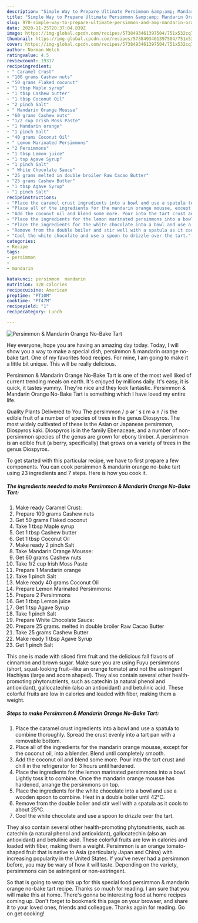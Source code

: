 ```yaml
---
description: "Simple Way to Prepare Ultimate Persimmon &amp;amp; Mandarin Orange No-Bake Tart"
title: "Simple Way to Prepare Ultimate Persimmon &amp;amp; Mandarin Orange No-Bake Tart"
slug: 970-simple-way-to-prepare-ultimate-persimmon-and-amp-mandarin-orange-no-bake-tart
date: 2020-11-25T20:37:04.839Z
image: https://img-global.cpcdn.com/recipes/5738493461397504/751x532cq70/persimmon-mandarin-orange-no-bake-tart-recipe-main-photo.jpg
thumbnail: https://img-global.cpcdn.com/recipes/5738493461397504/751x532cq70/persimmon-mandarin-orange-no-bake-tart-recipe-main-photo.jpg
cover: https://img-global.cpcdn.com/recipes/5738493461397504/751x532cq70/persimmon-mandarin-orange-no-bake-tart-recipe-main-photo.jpg
author: Norman Welch
ratingvalue: 4.5
reviewcount: 19317
recipeingredient:
- " Caramel Crust"
- "100 grams Cashew nuts"
- "50 grams Flaked coconut"
- "1 tbsp Maple syrup"
- "1 tbsp Cashew butter"
- "1 tbsp Coconut Oil"
- "2 pinch Salt"
- " Mandarin Orange Mousse"
- "60 grams Cashew nuts"
- "1/2 cup Irish Moss Paste"
- "1 Mandarin orange"
- "1 pinch Salt"
- "40 grams Coconut Oil"
- " Lemon Marinated Persimmons"
- "2 Persimmons"
- "1 tbsp Lemon juice"
- "1 tsp Agave Syrup"
- "1 pinch Salt"
- " White Chocolate Sauce"
- "25 grams melted in double broiler Raw Cacao Butter"
- "25 grams Cashew Butter"
- "1 tbsp Agave Syrup"
- "1 pinch Salt"
recipeinstructions:
- "Place the caramel crust ingredients into a bowl and use a spatula to combine thoroughly. Spread the crust evenly into a tart pan with a removable bottom."
- "Place all of the ingredients for the mandarin orange mousse, except for the coconut oil, into a blender. Blend until completely smooth."
- "Add the coconut oil and blend some more. Pour into the tart crust and chill in the refrigerator for 3 hours until hardened."
- "Place the ingredients for the lemon marinated persimmons into a bowl. Lightly toss it to combine. Once the mandarin orange mousse has hardened, arrange the persimmons on top."
- "Place the ingredients for the white chocolate into a bowl and use a wooden spoon to combine. Heat in a double boiler until 42°C."
- "Remove from the double boiler and stir well with a spatula as it cools to about 25°C."
- "Cool the white chocolate and use a spoon to drizzle over the tart."
categories:
- Recipe
tags:
- persimmon
- 
- mandarin

katakunci: persimmon  mandarin 
nutrition: 128 calories
recipecuisine: American
preptime: "PT10M"
cooktime: "PT47M"
recipeyield: "1"
recipecategory: Lunch

---
```



![Persimmon &amp; Mandarin Orange No-Bake Tart](https://img-global.cpcdn.com/recipes/5738493461397504/751x532cq70/persimmon-mandarin-orange-no-bake-tart-recipe-main-photo.jpg)

Hey everyone, hope you are having an amazing day today. Today, I will show you a way to make a special dish, persimmon &amp; mandarin orange no-bake tart. One of my favorites food recipes. For mine, I am going to make it a little bit unique. This will be really delicious.

Persimmon &amp; Mandarin Orange No-Bake Tart is one of the most well liked of current trending meals on earth. It's enjoyed by millions daily. It's easy, it is quick, it tastes yummy. They're nice and they look fantastic. Persimmon &amp; Mandarin Orange No-Bake Tart is something which I have loved my entire life.

Quality Plants Delivered to You The persimmon / p ər ˈ s ɪ m ə n / is the edible fruit of a number of species of trees in the genus Diospyros. The most widely cultivated of these is the Asian or Japanese persimmon, Diospyros kaki. Diospyros is in the family Ebenaceae, and a number of non-persimmon species of the genus are grown for ebony timber. A persimmon is an edible fruit (a berry, specifically) that grows on a variety of trees in the genus Diospyros.


To get started with this particular recipe, we have to first prepare a few components. You can cook persimmon &amp; mandarin orange no-bake tart using 23 ingredients and 7 steps. Here is how you cook it.

<!--inarticleads1-->

##### The ingredients needed to make Persimmon &amp; Mandarin Orange No-Bake Tart:

1. Make ready  Caramel Crust:
1. Prepare 100 grams Cashew nuts
1. Get 50 grams Flaked coconut
1. Take 1 tbsp Maple syrup
1. Get 1 tbsp Cashew butter
1. Get 1 tbsp Coconut Oil
1. Make ready 2 pinch Salt
1. Take  Mandarin Orange Mousse:
1. Get 60 grams Cashew nuts
1. Take 1/2 cup Irish Moss Paste
1. Prepare 1 Mandarin orange
1. Take 1 pinch Salt
1. Make ready 40 grams Coconut Oil
1. Prepare  Lemon Marinated Persimmons:
1. Prepare 2 Persimmons
1. Get 1 tbsp Lemon juice
1. Get 1 tsp Agave Syrup
1. Take 1 pinch Salt
1. Prepare  White Chocolate Sauce:
1. Prepare 25 grams. melted in double broiler Raw Cacao Butter
1. Take 25 grams Cashew Butter
1. Make ready 1 tbsp Agave Syrup
1. Get 1 pinch Salt


This one is made with sliced firm fruit and the delicious fall flavors of cinnamon and brown sugar. Make sure you are using Fuyu persimmons (short, squat-looking fruit--like an orange tomato) and not the astringent Hachiyas (large and acorn shaped). They also contain several other health-promoting phytonutrients, such as catechin (a natural phenol and antioxidant), gallocatechin (also an antioxidant) and betulinic acid. These colorful fruits are low in calories and loaded with fiber, making them a weight. 

<!--inarticleads2-->

##### Steps to make Persimmon &amp; Mandarin Orange No-Bake Tart:

1. Place the caramel crust ingredients into a bowl and use a spatula to combine thoroughly. Spread the crust evenly into a tart pan with a removable bottom.
1. Place all of the ingredients for the mandarin orange mousse, except for the coconut oil, into a blender. Blend until completely smooth.
1. Add the coconut oil and blend some more. Pour into the tart crust and chill in the refrigerator for 3 hours until hardened.
1. Place the ingredients for the lemon marinated persimmons into a bowl. Lightly toss it to combine. Once the mandarin orange mousse has hardened, arrange the persimmons on top.
1. Place the ingredients for the white chocolate into a bowl and use a wooden spoon to combine. Heat in a double boiler until 42°C.
1. Remove from the double boiler and stir well with a spatula as it cools to about 25°C.
1. Cool the white chocolate and use a spoon to drizzle over the tart.


They also contain several other health-promoting phytonutrients, such as catechin (a natural phenol and antioxidant), gallocatechin (also an antioxidant) and betulinic acid. These colorful fruits are low in calories and loaded with fiber, making them a weight. Persimmon is an orange tomato-shaped fruit that is native to Asia (particularly Japan and China) with increasing popularity in the United States. If you&#39;ve never had a persimmon before, you may be wary of how it will taste. Depending on the variety, persimmons can be astringent or non-astringent. 

So that is going to wrap this up for this special food persimmon &amp; mandarin orange no-bake tart recipe. Thanks so much for reading. I am sure that you will make this at home. There's gonna be interesting food at home recipes coming up. Don't forget to bookmark this page on your browser, and share it to your loved ones, friends and colleague. Thanks again for reading. Go on get cooking!
